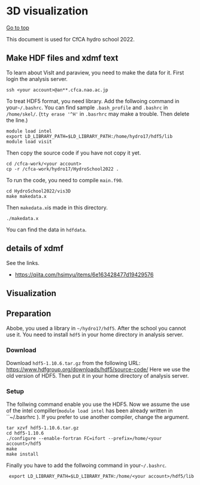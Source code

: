 # 3D visualization

[Go to top](../README.md)  

This document is used for CfCA hydro school 2022. 

## Make HDF files and xdmf text

To learn about VisIt and paraview, you need to make the data for it. First login the analysis server.

    ssh <your account>@an**.cfca.nao.ac.jp
    
To treat HDF5 format, you need library. Add the follwoing command in your`~/.bashrc`. You can find sample `.bash_profile` and `.bashrc` in `/home/skel/`. (`tty erase '^H'` in `.basrhrc` may make a trouble. Then delete the line.)
    
    module load intel
    export LD_LIBRARY_PATH=$LD_LIBRARY_PATH:/home/hydro17/hdf5/lib
    module load visit
    
Then copy the source code if you have not copy it yet.

    cd /cfca-work/<your account>
    cp -r /cfca-work/hydro17/HydroSchool2022 .
To run the code, you need to compile `main.f90`.
    
    cd HydroSchool2022/vis3D
    make makedata.x
    
Then `makedata.x`is made in this directory.
    
    ./makedata.x
    
You can find the data in `hdfdata`.

## details of xdmf
See the links.
- https://qiita.com/hsimyu/items/6e163428477d19429576

## Visualization

## Preparation
Abobe, you used a library in `~/hydro17/hdf5`. After the school you cannot use it. You need to install `hdf5` in your home directory in analysis server. 

### Download
Download `hdf5-1.10.6.tar.gz` from the following URL: https://www.hdfgroup.org/downloads/hdf5/source-code/
Here we use the old version of HDF5. Then put it in your home directory of analysis server. 

### Setup
The follwing command enable you use the HDF5. Now we assume the use of the intel compiller(`module load intel` has been already written in ``~/.basrhrc ). If you prefer to use another compiler, change the argument.

    
    tar xzvf hdf5-1.10.6.tar.gz
    cd hdf5-1.10.6
    ./configure --enable-fortran FC=ifort --prefix=/home/<your account>/hdf5
    make
    make install
     
Finally you have to add the follwoing command in your`~/.bashrc`.
     
     export LD_LIBRARY_PATH=$LD_LIBRARY_PATH:/home/<your account>/hdf5/lib
    
